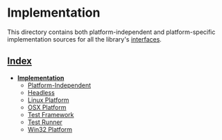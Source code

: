 # Implementation

This directory contains both platform-independent and platform-specific implementation sources for all the library's
[interfaces](../include/README.md).

## [Index](../README.md)
- **[Implementation](./README.md)**
  - [Platform-Independent](./ui/README.md)
  - [Headless](./ui_headless/README.md)
  - [Linux Platform](./ui_linux/README.md)
  - [OSX Platform](./ui_osx/README.md)
  - [Test Framework](./ui_test/README.md)
  - [Test Runner](./ui_test_runner/README.md)
  - [Win32 Platform](./ui_win32/README.md)
